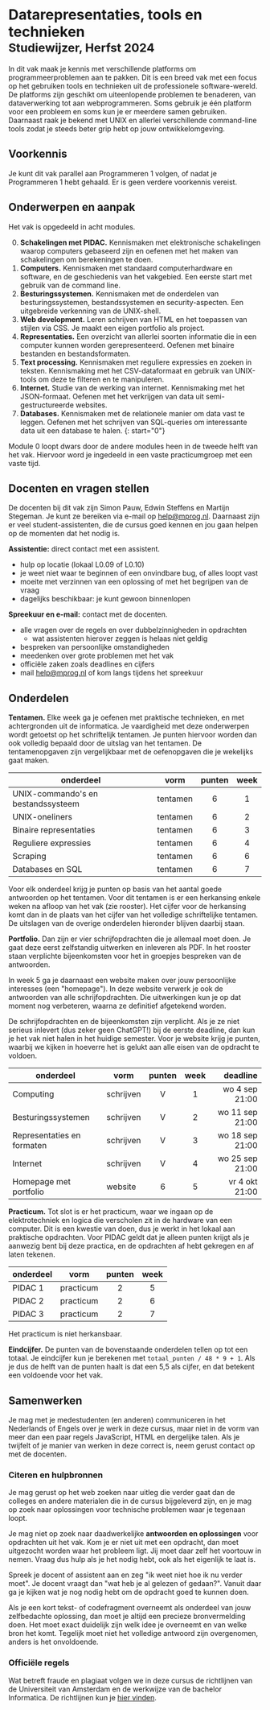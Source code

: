 # Datarepresentaties, tools en technieken<br><small>Studiewijzer, Herfst 2024</small>

In dit vak maak je kennis met verschillende platforms om programmeerproblemen aan te pakken. Dit is een breed vak met een focus op het gebruiken tools en technieken uit de professionele software-wereld. De platforms zijn geschikt om uiteenlopende problemen te benaderen, van dataverwerking tot aan webprogrammeren. Soms gebruik je één platform voor een probleem en soms kun je er meerdere samen gebruiken. Daarnaast raak je bekend met UNIX en allerlei verschillende command-line tools zodat je steeds beter grip hebt op jouw ontwikkelomgeving.


## Voorkennis

Je kunt dit vak parallel aan Programmeren 1 volgen, of nadat je Programmeren 1 hebt gehaald. Er is geen verdere voorkennis vereist.


## Onderwerpen en aanpak

Het vak is opgedeeld in acht modules.

0. **Schakelingen met PIDAC.** Kennismaken met elektronische schakelingen waarop computers gebaseerd zijn en oefenen met het maken van schakelingen om berekeningen te doen.
1. **Computers.** Kennismaken met standaard computerhardware en software, en de geschiedenis van het vakgebied. Een eerste start met gebruik van de command line.
2. **Besturingssystemen.** Kennismaken met de onderdelen van besturingssystemen, bestandssystemen en security-aspecten. Een uitgebreide verkenning van de UNIX-shell.
3. **Web development.** Leren schrijven van HTML en het toepassen van stijlen via CSS. Je maakt een eigen portfolio als project.
4. **Representaties.** Een overzicht van allerlei soorten informatie die in een computer kunnen worden gerepresenteerd. Oefenen met binaire bestanden en bestandsformaten.
5. **Text processing.** Kennismaken met reguliere expressies en zoeken in teksten. Kennismaking met het CSV-dataformaat en gebruik van UNIX-tools om deze te filteren en te manipuleren.
6. **Internet.** Studie van de werking van internet. Kennismaking met het JSON-formaat. Oefenen met het verkrijgen van data uit semi-gestructureerde websites.
7. **Databases.** Kennismaken met de relationele manier om data vast te leggen. Oefenen met het schrijven van SQL-queries om interessante data uit een database te halen.
{: start="0"}

Module 0 loopt dwars door de andere modules heen in de tweede helft van het vak. Hiervoor word je ingedeeld in een vaste practicumgroep met een vaste tijd.


## Docenten en vragen stellen

De docenten bij dit vak zijn Simon Pauw, Edwin Steffens en Martijn Stegeman. Je kunt ze bereiken via e-mail op <help@mprog.nl>. Daarnaast zijn er veel student-assistenten, die de cursus goed kennen en jou gaan helpen op de momenten dat het nodig is.

**Assistentie:** direct contact met een assistent.

* hulp op locatie (lokaal L0.09 of L0.10)
* je weet niet waar te beginnen of een onvindbare bug, of alles loopt vast
* moeite met verzinnen van een oplossing of met het begrijpen van de vraag
* dagelijks beschikbaar: je kunt gewoon binnenlopen

**Spreekuur en e-mail:** contact met de docenten.

* alle vragen over de regels en over dubbelzinnigheden in opdrachten
    * wat assistenten hierover zeggen is helaas niet geldig
* bespreken van persoonlijke omstandigheden
* meedenken over grote problemen met het vak
* officiële zaken zoals deadlines en cijfers
* mail <help@mprog.nl> of kom langs tijdens het spreekuur


## Onderdelen

**Tentamen.** Elke week ga je oefenen met praktische technieken, en met achtergronden uit de informatica. Je vaardigheid met deze onderwerpen wordt getoetst op het schriftelijk tentamen. Je punten hiervoor worden dan ook volledig bepaald door de uitslag van het tentamen. De tentamenopgaven zijn vergelijkbaar met de oefenopgaven die je wekelijks gaat maken.

| onderdeel                          | vorm      | punten | week |
|------------------------------------|-----------|:------:|:----:|
| UNIX-commando's en bestandssysteem | tentamen  | 6      | 1    |
| UNIX-oneliners                     | tentamen  | 6      | 2    |
| Binaire representaties             | tentamen  | 6      | 3    |
| Reguliere expressies               | tentamen  | 6      | 4    |
| Scraping                           | tentamen  | 6      | 6    |
| Databases en SQL                   | tentamen  | 6      | 7    |

Voor elk onderdeel krijg je punten op basis van het aantal goede antwoorden op het tentamen. Voor dit tentamen is er een herkansing enkele weken na afloop van het vak (zie rooster). Het cijfer voor de herkansing komt dan in de plaats van het cijfer van het volledige schriftelijke tentamen. De uitslagen van de overige onderdelen hieronder blijven daarbij staan.

**Portfolio.** Dan zijn er vier schrijfopdrachten die je allemaal moet doen. Je gaat deze eerst zelfstandig uitwerken en inleveren als PDF. In het rooster staan verplichte bijeenkomsten voor het in groepjes bespreken van de antwoorden.

In week 5 ga je daarnaast een website maken over jouw persoonlijke interesses (een "homepage"). In deze website verwerk je ook de antwoorden van alle schrijfopdrachten. Die uitwerkingen kun je op dat moment nog verbeteren, waarna ze definitief afgetekend worden.

De schrijfopdrachten en de bijeenkomsten zijn verplicht. Als je ze niet serieus inlevert (dus zeker geen ChatGPT!) bij de eerste deadline, dan kun je het vak niet halen in het huidige semester. Voor je website krijg je punten, waarbij we kijken in hoeverre het is gelukt aan alle eisen van de opdracht te voldoen.

| onderdeel                  | vorm      | punten | week | deadline        |
|----------------------------|-----------|:------:|:----:|----------------:|
| Computing                  | schrijven | V      | 1    | wo  4 sep 21:00 |
| Besturingssystemen         | schrijven | V      | 2    | wo 11 sep 21:00 |
| Representaties en formaten | schrijven | V      | 3    | wo 18 sep 21:00 |
| Internet                   | schrijven | V      | 4    | wo 25 sep 21:00 |
| Homepage met portfolio     | website   | 6      | 5    | vr  4 okt 21:00 |

**Practicum.** Tot slot is er het practicum, waar we ingaan op de elektrotechniek en logica die verscholen zit in de hardware van een computer. Dit is een kwestie van doen, dus je werkt in het lokaal aan praktische opdrachten. Voor PIDAC geldt dat je alleen punten krijgt als je aanwezig bent bij deze practica, en de opdrachten af hebt gekregen en af laten tekenen.

| onderdeel                          | vorm      | punten | week |
|------------------------------------|-----------|:------:|:----:|
| PIDAC 1                            | practicum | 2      | 5    |
| PIDAC 2                            | practicum | 2      | 6    |
| PIDAC 3                            | practicum | 2      | 7    |

Het practicum is niet herkansbaar.

**Eindcijfer.** De punten van de bovenstaande onderdelen tellen op tot een totaal. Je eindcijfer kun je berekenen met `totaal_punten / 48 * 9 + 1`. Als je dus de helft van de punten haalt is dat een 5,5 als cijfer, en dat betekent een voldoende voor het vak.


## Samenwerken

Je mag met je medestudenten (en anderen) communiceren in het Nederlands of Engels over je werk in deze cursus, maar niet in de vorm van meer dan een paar regels JavaScript, HTML en dergelijke talen. Als je twijfelt of je manier van werken in deze correct is, neem gerust contact op met de docenten.


### Citeren en hulpbronnen

Je mag gerust op het web zoeken naar uitleg die verder gaat dan de colleges en andere materialen die in de cursus bijgeleverd zijn, en je mag op zoek naar oplossingen voor technische problemen waar je tegenaan loopt.

Je mag niet op zoek naar daadwerkelijke **antwoorden en oplossingen** voor opdrachten uit het vak. Kom je er niet uit met een opdracht, dan moet uitgezocht worden waar het probleem ligt. Jij moet daar zelf het voortouw in nemen. Vraag dus hulp als je het nodig hebt, ook als het eigenlijk te laat is.

Spreek je docent of assistent aan en zeg "ik weet niet hoe ik nu verder moet". Je docent vraagt dan "wat heb je al gelezen of gedaan?". Vanuit daar ga je kijken wat je nog nodig hebt om de opdracht goed te kunnen doen.

Als je een kort tekst- of codefragment overneemt als onderdeel van jouw zelfbedachte oplossing, dan moet je altijd een precieze bronvermelding doen. Het moet exact duidelijk zijn welk idee je overneemt en van welke bron het komt. Tegelijk moet niet het volledige antwoord zijn overgenomen, anders is het onvoldoende.


### Officiële regels

Wat betreft fraude en plagiaat volgen we in deze cursus de richtlijnen van de Universiteit van Amsterdam en de werkwijze van de bachelor Informatica. De richtlijnen kun je [hier vinden].

[hier vinden]: https://student.uva.nl/onderwerpen/plagiaat-en-fraude
